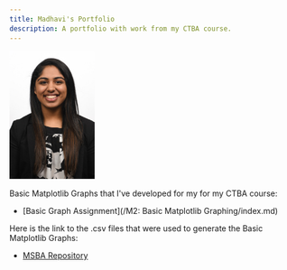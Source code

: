 ```yaml
---
title: Madhavi's Portfolio
description: A portfolio with work from my CTBA course. 
---
```


<img src="/pics/IMG_1983.JPG" width="30%" height="30%">

Basic Matplotlib Graphs that I've developed for my for my CTBA course:

- [Basic Graph Assignment](/M2: Basic Matplotlib Graphing/index.md)

Here is the link to the .csv files that were used to generate the Basic Matplotlib Graphs: 
- [MSBA Repository](https://github.com/mvkapadia/MSBA)

